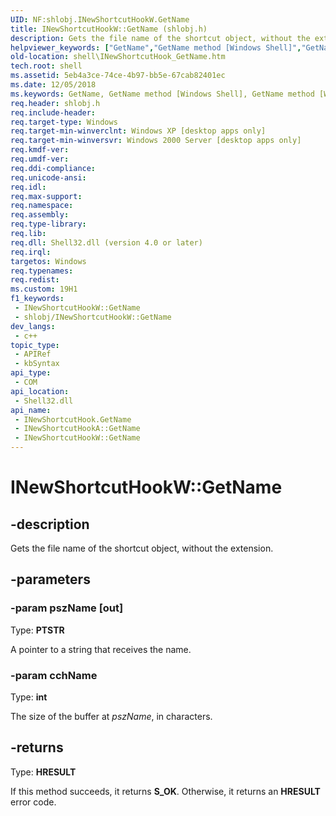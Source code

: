 ```yaml
---
UID: NF:shlobj.INewShortcutHookW.GetName
title: INewShortcutHookW::GetName (shlobj.h)
description: Gets the file name of the shortcut object, without the extension.
helpviewer_keywords: ["GetName","GetName method [Windows Shell]","GetName method [Windows Shell]","INewShortcutHook interface","INewShortcutHook interface [Windows Shell]","GetName method","INewShortcutHook::GetName","INewShortcutHookA","INewShortcutHookA::GetName","INewShortcutHookW","INewShortcutHookW.GetName","INewShortcutHookW::GetName","_win32_INewShortcutHook_GetName","shell.INewShortcutHook_GetName","shlobj/INewShortcutHook::GetName"]
old-location: shell\INewShortcutHook_GetName.htm
tech.root: shell
ms.assetid: 5eb4a3ce-74ce-4b97-bb5e-67cab82401ec
ms.date: 12/05/2018
ms.keywords: GetName, GetName method [Windows Shell], GetName method [Windows Shell],INewShortcutHook interface, INewShortcutHook interface [Windows Shell],GetName method, INewShortcutHook::GetName, INewShortcutHookA, INewShortcutHookA::GetName, INewShortcutHookW, INewShortcutHookW.GetName, INewShortcutHookW::GetName, _win32_INewShortcutHook_GetName, shell.INewShortcutHook_GetName, shlobj/INewShortcutHook::GetName
req.header: shlobj.h
req.include-header: 
req.target-type: Windows
req.target-min-winverclnt: Windows XP [desktop apps only]
req.target-min-winversvr: Windows 2000 Server [desktop apps only]
req.kmdf-ver: 
req.umdf-ver: 
req.ddi-compliance: 
req.unicode-ansi: 
req.idl: 
req.max-support: 
req.namespace: 
req.assembly: 
req.type-library: 
req.lib: 
req.dll: Shell32.dll (version 4.0 or later)
req.irql: 
targetos: Windows
req.typenames: 
req.redist: 
ms.custom: 19H1
f1_keywords:
 - INewShortcutHookW::GetName
 - shlobj/INewShortcutHookW::GetName
dev_langs:
 - c++
topic_type:
 - APIRef
 - kbSyntax
api_type:
 - COM
api_location:
 - Shell32.dll
api_name:
 - INewShortcutHook.GetName
 - INewShortcutHookA::GetName
 - INewShortcutHookW::GetName
---
```


# INewShortcutHookW::GetName


## -description

Gets the file name of the shortcut object, without the extension.

## -parameters

### -param pszName [out]

Type: <b>PTSTR</b>

A pointer to a string that receives the name.

### -param cchName

Type: <b>int</b>

The size of the buffer at <i>pszName</i>, in characters.

## -returns

Type: <b>HRESULT</b>

If this method succeeds, it returns <b>S_OK</b>. Otherwise, it returns an <b>HRESULT</b> error code.

